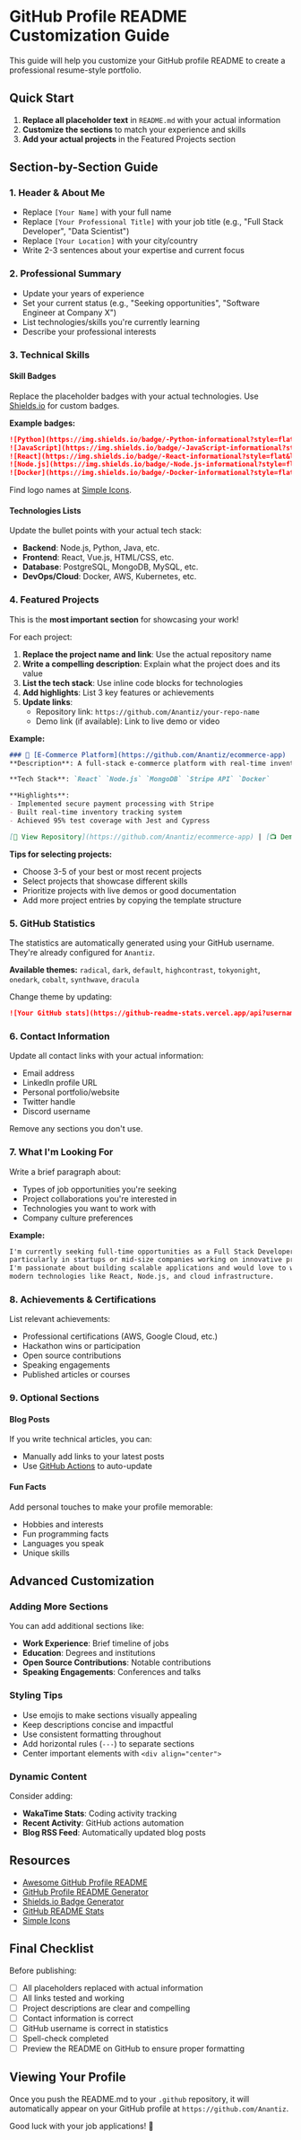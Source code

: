 # GitHub Profile README Customization Guide

This guide will help you customize your GitHub profile README to create a professional resume-style portfolio.

## Quick Start

1. **Replace all placeholder text** in `README.md` with your actual information
2. **Customize the sections** to match your experience and skills
3. **Add your actual projects** in the Featured Projects section

## Section-by-Section Guide

### 1. Header & About Me
- Replace `[Your Name]` with your full name
- Replace `[Your Professional Title]` with your job title (e.g., "Full Stack Developer", "Data Scientist")
- Replace `[Your Location]` with your city/country
- Write 2-3 sentences about your expertise and current focus

### 2. Professional Summary
- Update your years of experience
- Set your current status (e.g., "Seeking opportunities", "Software Engineer at Company X")
- List technologies/skills you're currently learning
- Describe your professional interests

### 3. Technical Skills

#### Skill Badges
Replace the placeholder badges with your actual technologies. Use [Shields.io](https://shields.io/) for custom badges.

**Example badges:**
```markdown
![Python](https://img.shields.io/badge/-Python-informational?style=flat&logo=python&logoColor=white&color=3776AB)
![JavaScript](https://img.shields.io/badge/-JavaScript-informational?style=flat&logo=javascript&logoColor=white&color=F7DF1E)
![React](https://img.shields.io/badge/-React-informational?style=flat&logo=react&logoColor=white&color=61DAFB)
![Node.js](https://img.shields.io/badge/-Node.js-informational?style=flat&logo=node.js&logoColor=white&color=339933)
![Docker](https://img.shields.io/badge/-Docker-informational?style=flat&logo=docker&logoColor=white&color=2496ED)
```

Find logo names at [Simple Icons](https://simpleicons.org/).

#### Technologies Lists
Update the bullet points with your actual tech stack:
- **Backend**: Node.js, Python, Java, etc.
- **Frontend**: React, Vue.js, HTML/CSS, etc.
- **Database**: PostgreSQL, MongoDB, MySQL, etc.
- **DevOps/Cloud**: Docker, AWS, Kubernetes, etc.

### 4. Featured Projects

This is the **most important section** for showcasing your work!

For each project:
1. **Replace the project name and link**: Use the actual repository name
2. **Write a compelling description**: Explain what the project does and its value
3. **List the tech stack**: Use inline code blocks for technologies
4. **Add highlights**: List 3 key features or achievements
5. **Update links**: 
   - Repository link: `https://github.com/Anantiz/your-repo-name`
   - Demo link (if available): Link to live demo or video

**Example:**
```markdown
### 🌟 [E-Commerce Platform](https://github.com/Anantiz/ecommerce-app)
**Description**: A full-stack e-commerce platform with real-time inventory management and payment processing.

**Tech Stack**: `React` `Node.js` `MongoDB` `Stripe API` `Docker`

**Highlights**:
- Implemented secure payment processing with Stripe
- Built real-time inventory tracking system
- Achieved 95% test coverage with Jest and Cypress

[🔗 View Repository](https://github.com/Anantiz/ecommerce-app) | [📺 Demo](https://ecommerce-demo.com)
```

**Tips for selecting projects:**
- Choose 3-5 of your best or most recent projects
- Select projects that showcase different skills
- Prioritize projects with live demos or good documentation
- Add more project entries by copying the template structure

### 5. GitHub Statistics

The statistics are automatically generated using your GitHub username. They're already configured for `Anantiz`.

**Available themes:** `radical`, `dark`, `default`, `highcontrast`, `tokyonight`, `onedark`, `cobalt`, `synthwave`, `dracula`

Change theme by updating:
```markdown
![Your GitHub stats](https://github-readme-stats.vercel.app/api?username=Anantiz&show_icons=true&theme=tokyonight)
```

### 6. Contact Information

Update all contact links with your actual information:
- Email address
- LinkedIn profile URL
- Personal portfolio/website
- Twitter handle
- Discord username

Remove any sections you don't use.

### 7. What I'm Looking For

Write a brief paragraph about:
- Types of job opportunities you're seeking
- Project collaborations you're interested in
- Technologies you want to work with
- Company culture preferences

**Example:**
```markdown
I'm currently seeking full-time opportunities as a Full Stack Developer, 
particularly in startups or mid-size companies working on innovative products. 
I'm passionate about building scalable applications and would love to work with 
modern technologies like React, Node.js, and cloud infrastructure.
```

### 8. Achievements & Certifications

List relevant achievements:
- Professional certifications (AWS, Google Cloud, etc.)
- Hackathon wins or participation
- Open source contributions
- Speaking engagements
- Published articles or courses

### 9. Optional Sections

#### Blog Posts
If you write technical articles, you can:
- Manually add links to your latest posts
- Use [GitHub Actions](https://github.com/gautamkrishnar/blog-post-workflow) to auto-update

#### Fun Facts
Add personal touches to make your profile memorable:
- Hobbies and interests
- Fun programming facts
- Languages you speak
- Unique skills

## Advanced Customization

### Adding More Sections

You can add additional sections like:
- **Work Experience**: Brief timeline of jobs
- **Education**: Degrees and institutions
- **Open Source Contributions**: Notable contributions
- **Speaking Engagements**: Conferences and talks

### Styling Tips

- Use emojis to make sections visually appealing
- Keep descriptions concise and impactful
- Use consistent formatting throughout
- Add horizontal rules (`---`) to separate sections
- Center important elements with `<div align="center">`

### Dynamic Content

Consider adding:
- **WakaTime Stats**: Coding activity tracking
- **Recent Activity**: GitHub actions automation
- **Blog RSS Feed**: Automatically updated blog posts

## Resources

- [Awesome GitHub Profile README](https://github.com/abhisheknaiidu/awesome-github-profile-readme)
- [GitHub Profile README Generator](https://rahuldkjain.github.io/gh-profile-readme-generator/)
- [Shields.io Badge Generator](https://shields.io/)
- [GitHub README Stats](https://github.com/anuraghazra/github-readme-stats)
- [Simple Icons](https://simpleicons.org/)

## Final Checklist

Before publishing:
- [ ] All placeholders replaced with actual information
- [ ] All links tested and working
- [ ] Project descriptions are clear and compelling
- [ ] Contact information is correct
- [ ] GitHub username is correct in statistics
- [ ] Spell-check completed
- [ ] Preview the README on GitHub to ensure proper formatting

## Viewing Your Profile

Once you push the README.md to your `.github` repository, it will automatically appear on your GitHub profile at `https://github.com/Anantiz`.

Good luck with your job applications! 🚀
